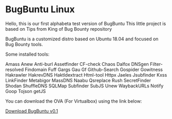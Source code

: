 # BugBuntu Linux

Hello, this is our first alphabeta test version of BugBuntu
This little project is based on Tips from King of Bug Bounty repository

BugBuntu is a customized distro based on Ubuntu 18.04 and focused on Bug Bounty tools.

Some installed tools:

  Amass
  Anew
  Anti-burl
  Assetfinder
  CF-check
  Chaos
  Dalfox
  DNSgen
  Filter-resolved
  Findomain
  Fuff
  Gargs
  Gau
  Gf
  Github-Search
  Gospider
  Gowitness
  Hakrawler
  HakrevDNS
  Haktldextract
  Html-tool
  Httpx
  Jaeles
  Jsubfinder
  Kxss
  LinkFinder
  Metabigor
  MassDNS
  Naabu
  Qsreplace
  Rush
  SecretFinder
  Shodan
  ShuffleDNS
  SQLMap
  Subfinder
  SubJS
  Unew
  WaybackURLs
  Notify
  Goop
  Tojson
  getJS

You can download the OVA (For Virtualbox) using the link below:

[Download BugBuntu v0.1](https://tinyurl.com/BugBuntu01)
